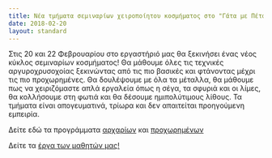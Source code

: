 ```yaml
---
title: Νέα τμήματα σεμιναρίων χειροποίητου κοσμήματος στο "Γάτα με Πέταλα" τον Φεβρουάριο!
date: 2018-02-20
layout: standard
---
```


Στις 20 και 22 Φεβρουαρίου στο εργαστήριό μας θα ξεκινήσει ένας νέος κύκλος σεμιναρίων κοσμήματος! Θα μάθουμε όλες τις τεχνικές αργυροχρυσοχοίας ξεκινώντας από τις πιο βασικές και φτάνοντας μέχρι τις πιο προχωρημένες. Θα δουλέψουμε με όλα τα μέταλλα, θα μάθουμε πως να χειριζόμαστε απλά εργαλεία όπως η σέγα, τα σφυριά και οι λίμες, θα κολλήσουμε στη φωτιά και θα δέσουμε ημιπολύτιμους λίθους. Τα τμήματα  είναι απογευματινά, τρίωρα και δεν απαιτείται προηγούμενη εμπειρία.

Δείτε εδώ τα προγράμματα [αρχαρίων](http://www.gatamepetala.com/el/seminars/first-part) και [προχωρημένων](http://www.gatamepetala.com/el/seminars/second-part)

Δείτε τα [έργα των μαθητών μας!](http://www.gatamepetala.com/el/student-works)